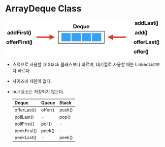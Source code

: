 # ArrayDeque Class

![Untitled](./images/ArrayDeque%20Class/Untitled.png)

- 스택으로 사용할 때 Stack 클래스보다 빠르며, 대기열로 사용할 때는 LinkedList보다 빠르다.
- 사이즈에 제한이 없다.
- null 요소는 저장되지 않는다.
    
    
    | Deque | Queue | Stack |
    | --- | --- | --- |
    | offerLast() | offer() | push() |
    | pollLast() | - | pop() |
    | pollFirst() | poll() | - |
    | peekFirst() | peek() | - |
    | peekLast() | - | peek() |